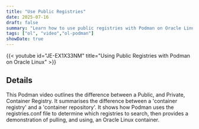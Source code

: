 ```yaml
---
title: "Use Public Registries"
date: 2025-07-16
draft: false
summary: "Learn how to use public registries with Podman on Oracle Linux."
tags: ["ol", "video","ol-podman"]
showDate: true
---
```


{{< youtube id="JE-EX1X33NM" title="Using Public Registries  with Podman on Oracle Linux" >}}

## Details

This Podman video outlines the difference between a Public, and Private, Container Registry. It summarises the difference between a 'container registry' and a 'container repository'. It shows how Podman uses the registries.conf file to determine which registries to search, then provides a demonstration of pulling, and using, an Oracle Linux container.
